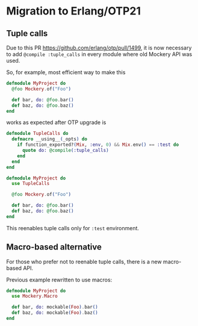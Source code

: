 # Migration to Erlang/OTP21

## Tuple calls

Due to this PR <https://github.com/erlang/otp/pull/1499>, it is now necessary to add
`@compile :tuple_calls` in every module where old Mockery API was used.

So, for example, most efficient way to make this

```elixir
defmodule MyProject do
  @foo Mockery.of("Foo")

  def bar, do: @foo.bar()
  def baz, do: @foo.baz()
end
```

works as expected after OTP upgrade is

```elixir
defmodule TupleCalls do
  defmacro __using__(_opts) do
    if function_exported?(Mix, :env, 0) && Mix.env() == :test do
      quote do: @compile(:tuple_calls)
    end
  end
end

defmodule MyProject do
  use TupleCalls

  @foo Mockery.of("Foo")

  def bar, do: @foo.bar()
  def baz, do: @foo.baz()
end
```

This reenables tuple calls only for `:test` environment.

## Macro-based alternative

For those who prefer not to reenable tuple calls, there is a new macro-based API.

Previous example rewritten to use macros:

```elixir
defmodule MyProject do
  use Mockery.Macro

  def bar, do: mockable(Foo).bar()
  def baz, do: mockable(Foo).baz()
end
```
